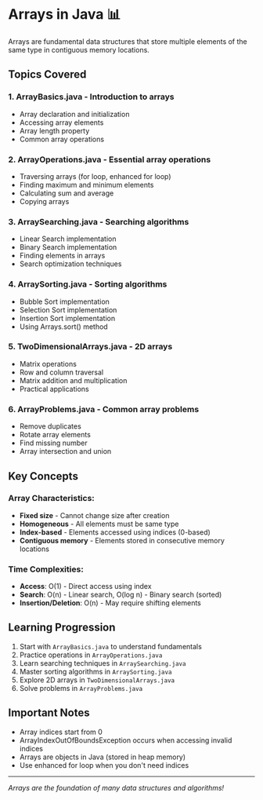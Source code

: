 # Arrays in Java 📊

Arrays are fundamental data structures that store multiple elements of the same type in contiguous memory locations.

## Topics Covered

### 1. **ArrayBasics.java** - Introduction to arrays
- Array declaration and initialization
- Accessing array elements
- Array length property
- Common array operations

### 2. **ArrayOperations.java** - Essential array operations
- Traversing arrays (for loop, enhanced for loop)
- Finding maximum and minimum elements
- Calculating sum and average
- Copying arrays

### 3. **ArraySearching.java** - Searching algorithms
- Linear Search implementation
- Binary Search implementation
- Finding elements in arrays
- Search optimization techniques

### 4. **ArraySorting.java** - Sorting algorithms
- Bubble Sort implementation
- Selection Sort implementation
- Insertion Sort implementation
- Using Arrays.sort() method

### 5. **TwoDimensionalArrays.java** - 2D arrays
- Matrix operations
- Row and column traversal
- Matrix addition and multiplication
- Practical applications

### 6. **ArrayProblems.java** - Common array problems
- Remove duplicates
- Rotate array elements
- Find missing number
- Array intersection and union

## Key Concepts

### Array Characteristics:
- **Fixed size** - Cannot change size after creation
- **Homogeneous** - All elements must be same type
- **Index-based** - Elements accessed using indices (0-based)
- **Contiguous memory** - Elements stored in consecutive memory locations

### Time Complexities:
- **Access**: O(1) - Direct access using index
- **Search**: O(n) - Linear search, O(log n) - Binary search (sorted)
- **Insertion/Deletion**: O(n) - May require shifting elements

## Learning Progression

1. Start with `ArrayBasics.java` to understand fundamentals
2. Practice operations in `ArrayOperations.java`
3. Learn searching techniques in `ArraySearching.java`
4. Master sorting algorithms in `ArraySorting.java`
5. Explore 2D arrays in `TwoDimensionalArrays.java`
6. Solve problems in `ArrayProblems.java`

## Important Notes

- Array indices start from 0
- ArrayIndexOutOfBoundsException occurs when accessing invalid indices
- Arrays are objects in Java (stored in heap memory)
- Use enhanced for loop when you don't need indices

---
*Arrays are the foundation of many data structures and algorithms!*

